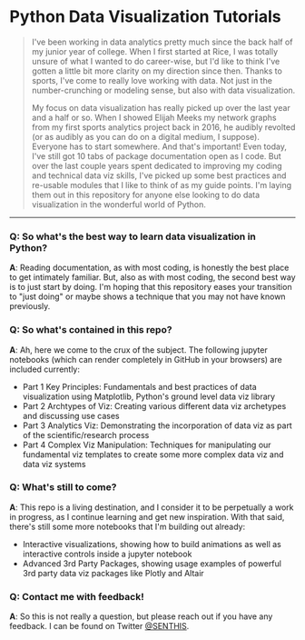 # Python Data Visualization Tutorials

>I've been working in data analytics pretty much since the back half of my junior year of college. When I first started at Rice, I was totally unsure of what I wanted to do career-wise, but I'd like to think I've gotten a little bit more clarity on my direction since then. Thanks to sports, I've come to really love working with data. Not just in the number-crunching or modeling sense, but also with data visualization. 
>
>My focus on data visualization has really picked up over the last year and a half or so. When I showed Elijah Meeks my network graphs from my first sports analytics project back in 2016, he audibly revolted (or as audibly as you can do on a digital medium, I suppose). Everyone has to start somewhere. And that's important! Even today, I've still got 10 tabs of package documentation open as I code. But over the last couple years spent dedicated to improving my coding and technical data viz skills, I've picked up some best practices and re-usable modules that I like to think of as my guide points. I'm laying them out in this repository for anyone else looking to do data visualization in the wonderful world of Python.
>
--------
### Q: So what's the best way to learn data visualization in Python?
**A**: Reading documentation, as with most coding, is honestly the best place to get intimately familiar. But, also as with most coding, the second best way is to just start by doing. I'm hoping that this repository eases your transition to "just doing" or maybe shows a technique that you may not have known previously.

### Q: So what's contained in this repo?
**A**: Ah, here we come to the crux of the subject. The following jupyter notebooks (which can render completely in GitHub in your browsers) are included currently:
- Part 1 Key Principles: Fundamentals and best practices of data visualization using Matplotlib, Python's ground level data viz library
- Part 2 Archtypes of Viz: Creating various different data viz archetypes and discussing use cases
- Part 3 Analytics Viz: Demonstrating the incorporation of data viz as part of the scientific/research process
- Part 4 Complex Viz Manipulation: Techniques for manipulating our fundamental viz templates to create some more complex data viz and data viz systems

### Q: What's still to come?
**A**: This repo is a living destination, and I consider it to be perpetually a work in progress, as I continue learning and get new inspiration. With that said, there's still some more notebooks that I'm building out already:
- Interactive visualizations, showing how to build animations as well as interactive controls inside a jupyter notebook
- Advanced 3rd Party Packages, showing usage examples of powerful 3rd party data viz packages like Plotly and Altair

### Q: Contact me with feedback!
**A**: So this is not really a question, but please reach out if you have any feedback. I can be found on Twitter [@SENTHIS](https://twitter.com/SENTH1S).
